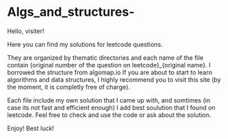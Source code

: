 # Algs_and_structures-
Hello, visiter! 

Here you can find my solutions for leetcode questions. 

They are organized by thematic directories and each name of the file contain {original number of the question on leetcode}_{original name}. I borrowed the structure from algomap.io If you are about to start to learn algorithms and data structures, I highly recommend you to visit this site (by the moment, it is completly free of charge).

Each file include my own solution that I came up with, and somtimes (in case its not fast and efficient enough) I add best soulution that I found on leetcode. Feel free to check and use the code or ask about the solution.

Enjoy!
Best luck!
